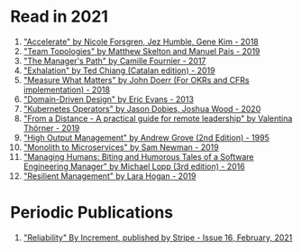# Read in 2021

1.  ["Accelerate" by Nicole Forsgren, Jez Humble, Gene Kim - 2018]
2.  ["Team Topologies" by Matthew Skelton and Manuel Pais - 2019]
3.  ["The Manager's Path" by Camille Fournier - 2017]
4.  ["Exhalation" by Ted Chiang (Catalan edition) - 2019]
5.  ["Measure What Matters" by John Doerr (For OKRs and CFRs implementation) - 2018]
6.  ["Domain-Driven Design" by Eric Evans - 2013]
7.  ["Kubernetes Operators" by Jason Dobies, Joshua Wood - 2020]
8.  ["From a Distance - A practical guide for remote leadership" by Valentina Thörner - 2019]
9.  ["High Output Management" by Andrew Grove (2nd Edition) - 1995]
10. ["Monolith to Microservices" by Sam Newman - 2019]
11. ["Managing Humans: Biting and Humorous Tales of a Software Engineering Manager" by Michael Lopp (3rd edition) - 2016]
12. ["Resilient Management" by Lara Hogan - 2019]

# Periodic Publications
1. ["Reliability" By Increment, published by Stripe - Issue 16, February, 2021]

["Monolith to Microservices" by Sam Newman - 2019]:https://g.co/kgs/WAB9Fe
["High Output Management" by Andrew Grove (2nd Edition) - 1995]:https://g.co/kgs/D9F51u
["Accelerate" by Nicole Forsgren, Jez Humble, Gene Kim - 2018]:https://books.google.es/books/about/Accelerate.html?id=85XHAQAACAAJ&redir_esc=y
["Team Topologies" by Matthew Skelton and Manuel Pais - 2019]:https://teamtopologies.com/book
["The Manager's Path" by Camille Fournier - 2017]:https://www.oreilly.com/library/view/the-managers-path/9781491973882/
["Exhalation" by Ted Chiang (Catalan edition) - 2019]:https://www.goodreads.com/en/book/show/41160292-exhalation 
["Measure What Matters" by John Doerr (For OKRs and CFRs implementation) - 2018]:https://www.whatmatters.com/the-book/
["Domain-Driven Design" by Eric Evans - 2013]:https://www.oreilly.com/library/view/domain-driven-design-tackling/0321125215/
["Kubernetes Operators" by Jason Dobies, Joshua Wood - 2020]:https://www.oreilly.com/library/view/kubernetes-operators/9781492048039/
["From a Distance - A practical guide for remote leadership" by Valentina Thörner - 2019]:https://valentinathoerner.com/from-a-distance-book-remote-leadership/
["Managing Humans: Biting and Humorous Tales of a Software Engineering Manager" by Michael Lopp (3rd edition) - 2016]:https://g.co/kgs/aUaMXR
["Resilient Management" by Lara Hogan - 2019]:https://resilient-management.com/

["Reliability" By Increment, published by Stripe - Issue 16, February, 2021]:https://increment.com/reliability/